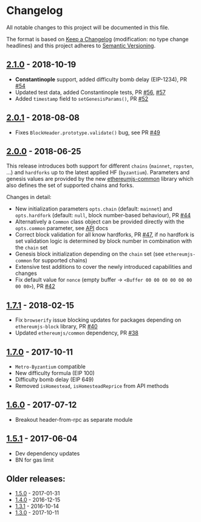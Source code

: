 # Changelog
All notable changes to this project will be documented in this file.

The format is based on [Keep a Changelog](http://keepachangelog.com/en/1.0.0/) 
(modification: no type change headlines) and this project adheres to 
[Semantic Versioning](http://semver.org/spec/v2.0.0.html).


## [2.1.0] - 2018-10-19
- **Constantinople** support, added difficulty bomb delay (EIP-1234), PR [#54](https://github.com/ethereumjs/ethereumjs-block/pull/54)
- Updated test data, added Constantinople tests, PR [#56](https://github.com/ethereumjs/ethereumjs-block/pull/56), [#57](https://github.com/ethereumjs/ethereumjs-block/pull/57)
- Added ``timestamp`` field to ``setGenesisParams()``, PR [#52](https://github.com/ethereumjs/ethereumjs-block/pull/52)

[2.1.0]: https://github.com/ethereumjs/ethereumjs-vm/compare/v2.0.1...v2.1.0

## [2.0.1] - 2018-08-08
- Fixes ``BlockHeader.prototype.validate()`` bug, see PR [#49](https://github.com/ethereumjs/ethereumjs-block/pull/49)

[2.0.1]: https://github.com/ethereumjs/ethereumjs-vm/compare/v2.0.0...v2.0.1

## [2.0.0] - 2018-06-25
This release introduces both support for different ``chains`` (``mainnet``, ``ropsten``, ...)
and ``hardforks`` up to the latest applied HF (``byzantium``). Parameters and genesis values
are provided by the new [ethereumjs-common](https://github.com/ethereumjs/ethereumjs-common)
library which also defines the set of supported chains and forks.

Changes in detail:
- New initialization parameters ``opts.chain`` (default: ``mainnet``) and ``opts.hardfork`` 
  (default: ``null``, block number-based behaviour), PR [#44](https://github.com/ethereumjs/ethereumjs-block/pull/44)
- Alternatively a ``Common`` class object can be provided directly with the ``opts.common`` parameter,
  see [API](https://github.com/ethereumjs/ethereumjs-block/blob/master/docs/index.md) docs
- Correct block validation for all know hardforks, PR 
  [#47](https://github.com/ethereumjs/ethereumjs-block/pull/47), if no hardfork is set validation logic
  is determined by block number in combination with the ``chain`` set
- Genesis block initialization depending on the ``chain`` set (see ``ethereumjs-common`` for supported chains)
- Extensive test additions to cover the newly introduced capabilities and changes
- Fix default value for ``nonce`` (empty buffer -> ``<Buffer 00 00 00 00 00 00 00 00>``), PR [#42](https://github.com/ethereumjs/ethereumjs-block/pull/42)

[2.0.0]: https://github.com/ethereumjs/ethereumjs-vm/compare/v1.7.1...v2.0.0

## [1.7.1] - 2018-02-15
- Fix ``browserify`` issue blocking updates for packages depending on ``ethereumjs-block``
  library, PR [#40](https://github.com/ethereumjs/ethereumjs-block/pull/40)
- Updated ``ethereumjs/common`` dependency, PR [#38](https://github.com/ethereumjs/ethereumjs-block/pull/38)

[1.7.1]: https://github.com/ethereumjs/ethereumjs-vm/compare/v1.7.0...v1.7.1

## [1.7.0] - 2017-10-11
- ``Metro-Byzantium`` compatible
- New difficulty formula (EIP 100)
- Difficulty bomb delay (EIP 649)
- Removed ``isHomestead``, ``isHomesteadReprice`` from API methods

[1.7.0]: https://github.com/ethereumjs/ethereumjs-vm/compare/v1.6.0...v1.7.0

## [1.6.0] - 2017-07-12
- Breakout header-from-rpc as separate module

[1.6.0]: https://github.com/ethereumjs/ethereumjs-block/compare/v1.5.1...v1.6.0

## [1.5.1] - 2017-06-04
- Dev dependency updates
- BN for gas limit

[1.5.1]: https://github.com/ethereumjs/ethereumjs-block/compare/v1.5.0...v1.5.1

## Older releases:

- [1.5.0](https://github.com/ethereumjs/ethereumjs-block/compare/v1.4.0...v1.5.0) - 2017-01-31
- [1.4.0](https://github.com/ethereumjs/ethereumjs-block/compare/v1.3.1...v1.4.0) - 2016-12-15
- [1.3.1](https://github.com/ethereumjs/ethereumjs-block/compare/v1.3.0...v1.3.1) - 2016-10-14
- [1.3.0](https://github.com/ethereumjs/ethereumjs-block/compare/v1.2.2...v1.3.0) - 2017-10-11


